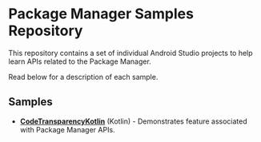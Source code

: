 Package Manager Samples Repository
=========================

This repository contains a set of individual Android Studio projects to help learn APIs related to the Package Manager.

Read below for a description of each sample.


Samples
----------

* **[CodeTransparencyKotlin](CodeTransparencyKotlin)** (Kotlin) - Demonstrates feature associated with Package Manager APIs.
